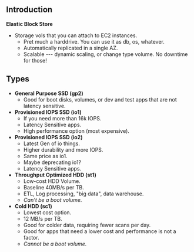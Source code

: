 ## Introduction
**Elastic Block Store**
- Storage vols that you can attach to EC2 instances.
	- Pret much a harddrive.  You can use it as db, os, whatever.
	- Automatically replicated in a single AZ.
	- Scalable --- dynamic scaling, or change type volume.  No downtime for those!

## Types

- **General Purpose SSD (gp2)**
	- Good for boot disks, volumes, or dev and test apps that are not latency sensitive.
- **Provisioned IOPS SSD (io1)**
	- If you need more than 16k IOPS.
	- Latency Sensitive apps.
	- High performance option (most expensive).
- **Provisioned IOPS SSD (io2)**
	- Latest Gen of io things.
	- Higher durability and more IOPS.
	- Same price as io1.  
	- Maybe deprecating io1?
	- Latency Sensitive apps. 
- **Throughput Optimized HDD (st1)**
	- Low-cost HDD Volume.
	- Baseline 40MB/s per TB.
	- ETL, Log processing, "big data", data warehouse.
	- *Can't be a boot volume.*
- **Cold HDD (sc1)**
	- Lowest cost option.
	- 12 MB/s per TB.
	- Good for colder data, requiring fewer scans per day.
	- Good for apps that need a lower cost and performance is not a factor.
	- *Cannot be a boot volume.*

